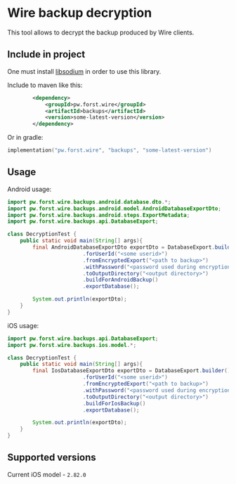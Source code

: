 # Wire backup decryption

This tool allows to decrypt the backup produced by Wire clients.

## Include in project

One must install [libsodium](https://github.com/jedisct1/libsodium) in order to use this library.

Include to maven like this:
```xml
        <dependency>
            <groupId>pw.forst.wire</groupId>
            <artifactId>backups</artifactId>
            <version>some-latest-version</version>
        </dependency>
```

Or in gradle:
```kotlin
implementation("pw.forst.wire", "backups", "some-latest-version")
```

## Usage

Android usage:
````java
import pw.forst.wire.backups.android.database.dto.*;
import pw.forst.wire.backups.android.model.AndroidDatabaseExportDto;
import pw.forst.wire.backups.android.steps.ExportMetadata;
import pw.forst.wire.backups.api.DatabaseExport;

class DecryptionTest {
    public static void main(String[] args){
        final AndroidDatabaseExportDto exportDto = DatabaseExport.builder()
                        .forUserId("<some userid>")
                        .fromEncryptedExport("<path to backup>")
                        .withPassword("<password used during encryption>")
                        .toOutputDirectory("<output directory>")
                        .buildForAndroidBackup()
                        .exportDatabase();

        System.out.println(exportDto);     
    }
}
````

iOS usage:
````java
import pw.forst.wire.backups.api.DatabaseExport;
import pw.forst.wire.backups.ios.model.*;

class DecryptionTest {
    public static void main(String[] args){
        final IosDatabaseExportDto exportDto = DatabaseExport.builder()
                        .forUserId("<some userid>")
                        .fromEncryptedExport("<path to backup>")
                        .withPassword("<password used during encryption>")
                        .toOutputDirectory("<output directory>")
                        .buildForIosBackup()
                        .exportDatabase();

        System.out.println(exportDto);     
    }
}
````


## Supported versions
Current iOS model - `2.82.0`
